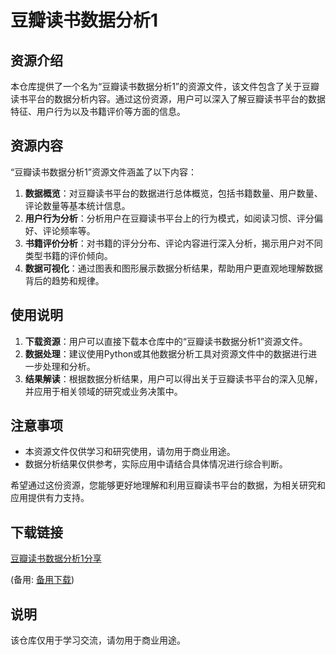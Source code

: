# 豆瓣读书数据分析1

## 资源介绍

本仓库提供了一个名为“豆瓣读书数据分析1”的资源文件，该文件包含了关于豆瓣读书平台的数据分析内容。通过这份资源，用户可以深入了解豆瓣读书平台的数据特征、用户行为以及书籍评价等方面的信息。

## 资源内容

“豆瓣读书数据分析1”资源文件涵盖了以下内容：

1. **数据概览**：对豆瓣读书平台的数据进行总体概览，包括书籍数量、用户数量、评论数量等基本统计信息。
2. **用户行为分析**：分析用户在豆瓣读书平台上的行为模式，如阅读习惯、评分偏好、评论频率等。
3. **书籍评价分析**：对书籍的评分分布、评论内容进行深入分析，揭示用户对不同类型书籍的评价倾向。
4. **数据可视化**：通过图表和图形展示数据分析结果，帮助用户更直观地理解数据背后的趋势和规律。

## 使用说明

1. **下载资源**：用户可以直接下载本仓库中的“豆瓣读书数据分析1”资源文件。
2. **数据处理**：建议使用Python或其他数据分析工具对资源文件中的数据进行进一步处理和分析。
3. **结果解读**：根据数据分析结果，用户可以得出关于豆瓣读书平台的深入见解，并应用于相关领域的研究或业务决策中。

## 注意事项

- 本资源文件仅供学习和研究使用，请勿用于商业用途。
- 数据分析结果仅供参考，实际应用中请结合具体情况进行综合判断。

希望通过这份资源，您能够更好地理解和利用豆瓣读书平台的数据，为相关研究和应用提供有力支持。

## 下载链接
[豆瓣读书数据分析1分享](https://pan.quark.cn/s/ad83b3a28d06) 

(备用: [备用下载](https://pan.baidu.com/s/1HtiSJGMsRSU0C_H7aI39XA?pwd=1234))

## 说明

该仓库仅用于学习交流，请勿用于商业用途。
